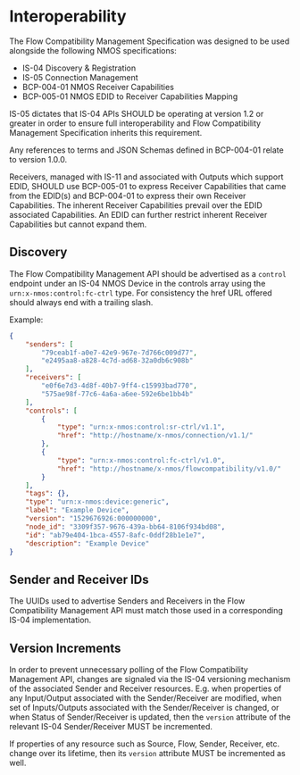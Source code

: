 # Interoperability

The Flow Compatibility Management Specification was designed to be used alongside the following NMOS specifications:

* IS-04 Discovery & Registration
* IS-05 Connection Management
* BCP-004-01 NMOS Receiver Capabilities
* BCP-005-01 NMOS EDID to Receiver Capabilities Mapping

IS-05 dictates that IS-04 APIs SHOULD be operating at version 1.2 or greater in order to ensure full interoperability and Flow Compatibility Management Specification inherits this requirement.

Any references to terms and JSON Schemas defined in BCP-004-01 relate to version 1.0.0.

Receivers, managed with IS-11 and associated with Outputs which support EDID, SHOULD use BCP-005-01 to express Receiver Capabilities that came from the EDID(s) and BCP-004-01 to express their own Receiver Capabilities. The inherent Receiver Capabilities prevail over the EDID associated Capabilities. An EDID can further restrict inherent Receiver Capabilities but cannot expand them.

## Discovery

The Flow Compatibility Management API should be advertised as a `control` endpoint under an IS-04 NMOS Device in the controls array using the `urn:x-nmos:control:fc-ctrl` type. For consistency the href URL offered should always end with a trailing slash.

Example:

```json
{
    "senders": [
        "79ceab1f-a0e7-42e9-967e-7d766c009d77",
        "e2495aa8-a828-4c7d-ad68-32a0db6c908b"
    ],
    "receivers": [
        "e0f6e7d3-4d8f-40b7-9ff4-c15993bad770",
        "575ae98f-77c6-4a6a-a6ee-592e6be1bb4b"
    ],
    "controls": [
        {
            "type": "urn:x-nmos:control:sr-ctrl/v1.1",
            "href": "http://hostname/x-nmos/connection/v1.1/"
        },
        {
            "type": "urn:x-nmos:control:fc-ctrl/v1.0",
            "href": "http://hostname/x-nmos/flowcompatibility/v1.0/"
        }
    ],
    "tags": {},
    "type": "urn:x-nmos:device:generic",
    "label": "Example Device",
    "version": "1529676926:000000000",
    "node_id": "3309f357-9676-439a-bb64-8106f934bd08",
    "id": "ab79e404-1bca-4557-8afc-0ddf28b1e1e7",
    "description": "Example Device"
}
```

## Sender and Receiver IDs

The UUIDs used to advertise Senders and Receivers in the Flow Compatibility Management API must match those used in a corresponding IS-04 implementation.

## Version Increments

In order to prevent unnecessary polling of the Flow Compatibility Management API, changes are signaled via the IS-04 versioning mechanism of the associated Sender and Receiver resources. E.g. when properties of any Input/Output associated with the Sender/Receiver are modified, when set of Inputs/Outputs associated with the Sender/Receiver is changed, or when Status of Sender/Receiver is updated, then the `version` attribute of the relevant IS-04 Sender/Receiver MUST be incremented.

If properties of any resource such as Source, Flow, Sender, Receiver, etc. change over its lifetime, then its `version` attribute MUST be incremented as well.
